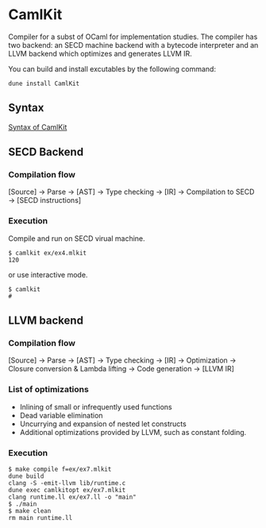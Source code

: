 # CamlKit

Compiler for a subst of OCaml for implementation studies. The compiler has two backend: an SECD machine backend with a bytecode interpreter and an LLVM backend which optimizes and generates LLVM IR.

You can build and install excutables by the following command:

```
dune install CamlKit
```

## Syntax

[Syntax of CamlKit](https://imgur.com/a/u5VSZDn)

## SECD Backend

### Compilation flow

[Source] -> Parse -> [AST] -> Type checking -> [IR] -> Compilation to SECD -> [SECD instructions]

### Execution

Compile and run on SECD virual machine.

```
$ camlkit ex/ex4.mlkit
120
```

or use interactive mode.

```
$ camlkit
#
```

## LLVM backend

### Compilation flow

[Source] -> Parse -> [AST] -> Type checking -> [IR] -> Optimization -> Closure conversion & Lambda lifting -> Code generation -> [LLVM IR]

### List of optimizations

- Inlining of small or infrequently used functions
- Dead variable elimination
- Uncurrying and expansion of nested let constructs
- Additional optimizations provided by LLVM, such as constant folding.

### Execution

```
$ make compile f=ex/ex7.mlkit
dune build
clang -S -emit-llvm lib/runtime.c
dune exec camlkitopt ex/ex7.mlkit
clang runtime.ll ex/ex7.ll -o "main"
$ ./main
$ make clean
rm main runtime.ll
```
